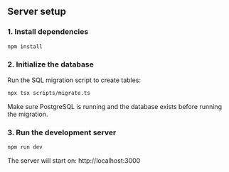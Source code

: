 ## Server setup

### 1. Install dependencies
```bash
npm install
```

### 2. Initialize the database
Run the SQL migration script to create tables:
```bash
npx tsx scripts/migrate.ts
```
Make sure PostgreSQL is running and the database exists before running the migration.

### 3. Run the development server
```bash
npm run dev
```
The server will start on:
http://localhost:3000